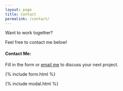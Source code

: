 ```yaml
---
layout: page
title: Contact
permalink: /contact/
---
```


Want to work together? 

Feel free to contact me below!

#### Contact Me:

Fill in the form or [email me](mailto:{{site.email}}) to discuss your next project.

{% include form.html %}

{% include modal.html %}
